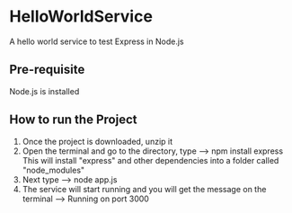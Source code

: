# HelloWorldService
A hello world service to test Express in Node.js

## Pre-requisite 
Node.js is installed

## How to run the Project
1. Once the project is downloaded, unzip it
2. Open the terminal and go to the directory, type --> npm install express 
    This will install "express" and other dependencies into a folder called "node_modules"
3. Next type --> node app.js
4. The service will start running and you will get the message on the terminal --> Running on port 3000
